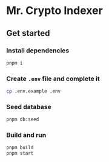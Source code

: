 # Mr. Crypto Indexer

## Get started

### Install dependencies

```bash
pnpm i 
```

### Create `.env` file and complete it

```bash
cp .env.example .env
```

### Seed database

```bash
pnpm db:seed
```

### Build and run

```bash
pnpm build
pnpm start
```